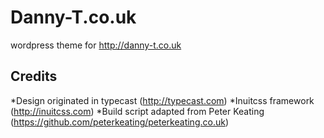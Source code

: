 # Danny-T.co.uk

wordpress theme for http://danny-t.co.uk

## Credits

*Design originated in typecast (http://typecast.com)
*Inuitcss framework (http://inuitcss.com)
*Build script adapted from Peter Keating (https://github.com/peterkeating/peterkeating.co.uk)